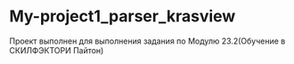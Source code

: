 # My-project1_parser_krasview
Проект выполнен  для выполнения  задания по Модулю 23.2(Обучение в СКИЛФЭКТОРИ Пайтон)
